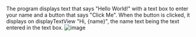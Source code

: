 The program displays text that says "Hello World!" with a text box to enter your name and a button that says "Click Me". When the button is clicked, it displays on displayTextView "Hi, {name}", the name text being the text entered in the text box.
![image](https://github.com/user-attachments/assets/02bd0559-dbe4-468d-8423-e95541d51299)
